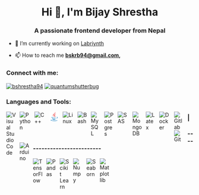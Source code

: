 <h1 align="center">Hi 👋, I'm Bijay Shrestha</h1>
<h3 align="center">A passionate frontend developer from Nepal</h3>

- 🔭 I’m currently working on [Labriynth](https://github.com/bshrestha-1/Labyrinth)

- 📫 How to reach me **bskrb94@gmail.com,**

<h3 align="left">Connect with me:</h3>
<p align="left">
<a href="https://linkedin.com/in/bshrestha94" target="blank"><img align="center" src="https://raw.githubusercontent.com/rahuldkjain/github-profile-readme-generator/master/src/images/icons/Social/linked-in-alt.svg" alt="bshrestha94" height="30" width="40" /></a>
<a href="https://instagram.com/quantumshutterbug" target="blank"><img align="center" src="https://raw.githubusercontent.com/rahuldkjain/github-profile-readme-generator/master/src/images/icons/Social/instagram.svg" alt="quantumshutterbug" height="30" width="40" /></a>
</p>



<h3 align="left">Languages and Tools:</h3>
<p align="left"> 
<a href="https://code.visualstudio.com/" target="_blank" rel="noreferrer"> <img align="left" alt="Visual Studio Code" width="26px" src="https://cdn.jsdelivr.net/gh/devicons/devicon/icons/vscode/vscode-original.svg" style="padding-right:10px;" /></a>
 <a href="https://www.python.org" target="_blank" rel="noreferrer"> <img align="left" alt= "Python" width ="30px" style="padding-right:10px;" src="https://cdn.jsdelivr.net/gh/devicons/devicon/icons/python/python-plain.svg" /></a>
<a href="https://www.w3schools.com/cpp/" target="_blank" rel="noreferrer"><img align="left" alt= "C++" width ="30px" style="padding-right:10px;" src="https://cdn.jsdelivr.net/gh/devicons/devicon@latest/icons/cplusplus/cplusplus-original.svg" /></a>
<a href="https://www.java.com" target="_blank" rel="noreferrer"><img align="left" alt="Java" width="26px" src="https://raw.githubusercontent.com/devicons/devicon/master/icons/java/java-original.svg" style="padding-right:10px;" /></a>
<a href="https://www.linux.org/" target="_blank" rel="noreferrer"> <img align="left" alt= "Linux" width ="30px" style="padding-right:10px;" src="https://cdn.jsdelivr.net/gh/devicons/devicon@latest/icons/linux/linux-original.svg" /></a>
<a href="https://www.gnu.org/software/bash/" target="_blank" rel="noreferrer"><img align="left" alt="Bash" width="26px" src="https://www.vectorlogo.zone/logos/gnu_bash/gnu_bash-icon.svg" style="padding-right:10px;" /></a>
<a href="https://www.mysql.com/" target="_blank" rel="noreferrer"><img align="left" alt="MySQL" width="26px" src="https://cdn.jsdelivr.net/gh/devicons/devicon/icons/mysql/mysql-original.svg" style="padding-right:10px;" /></a>
<a href="https://www.postgresql.org" target="_blank" rel="noreferrer"><img align="left" alt="Postgres" width="26px" src="https://cdn.jsdelivr.net/gh/devicons/devicon@latest/icons/postgresql/postgresql-original-wordmark.svg" style="padding-right:10px;" /></a>
<a href="https://www.sas.com/en_us/home.html" target="_blank" rel="noreferrer"> <img align="left" alt= "SAS" width ="30px" style="padding-right:10px;" src="https://cdn.jsdelivr.net/gh/devicons/devicon@latest/icons/sass/sass-original.svg" /></a>
<a href="https://www.mongodb.com/" target="_blank" rel="noreferrer"> <img align="left" alt="MongoDB" width="26px" src="https://cdn.jsdelivr.net/gh/devicons/devicon/icons/mongodb/mongodb-original.svg" style="padding-right:10px;" /></a>
<a href="https://www.latex-project.org/" target="_blank" rel="noreferrer"><img align="left" alt="Latex" width="26px" src="https://www.svgrepo.com/show/377983/latex.svg" style="padding-right:10px;" /></a>
                                   

<a href="https://www.docker.com/" target="_blank" rel="noreferrer"><img align="left" alt= "Docker" width ="30px" style="padding-right:10px;" src="https://cdn.jsdelivr.net/gh/devicons/devicon@latest/icons/docker/docker-original-wordmark.svg" /></a>
<a href="https://about.gitlab.com/" target="_blank" rel="noreferrer"><img align="left" alt="Gitlab" width="26px" src="https://cdn.jsdelivr.net/gh/devicons/devicon@latest/icons/gitlab/gitlab-original.svg" style="padding-right:10px;" /> </a>
 <a href="https://git-scm.com/" target="_blank" rel="noreferrer"><img align="left" alt="Git" width="26px" src="https://cdn.jsdelivr.net/gh/devicons/devicon/icons/git/git-original.svg" style="padding-right:10px;" /></a>
 <a href="https://www.arduino.cc/" target="_blank" rel="noreferrer"><img align="left" alt="Arduino" width="26px" src="https://cdn.worldvectorlogo.com/logos/arduino-1.svg" style="padding-right:10px;" /></a>

</p>


<h3 align="left">    |          </h3>
<h3 align="left">----------------------------          </h3>


<a href="https://www.tensorflow.org" target="_blank" rel="noreferrer"> <img align="left" alt="TensorFlow" width="26px" src="https://cdn.jsdelivr.net/gh/devicons/devicon@latest/icons/tensorflow/tensorflow-original.svg" style="padding-right:10px;" /></a>
<a href="https://pandas.pydata.org/" target="_blank" rel="noreferrer"><img align="left" alt="Pandas" width="26px" src="https://cdn.jsdelivr.net/gh/devicons/devicon@latest/icons/pandas/pandas-original.svg" style="padding-right:10px;" /></a>
<a href="https://scikit-learn.org/" target="_blank" rel="noreferrer"> <img align="left" alt="Scikit Learn" width="26px" src="https://cdn.jsdelivr.net/gh/devicons/devicon@latest/icons/scikitlearn/scikitlearn-original.svg" style="padding-right:10px;" /></a>
<a href="https://numpy.org/" target="_blank" rel="noreferrer"><img align="left" alt="Numpy" width="26px" src="https://www.svgrepo.com/show/373938/numpy.svg" style="padding-right:10px;" /></a>
<a href="https://seaborn.pydata.org/" target="_blank" rel="noreferrer"> <img align="left" alt="Seaborn" width="26px" src="https://seaborn.pydata.org/_images/logo-mark-lightbg.svg" style="padding-right:10px;" /></a>
<a href="https://matplotlib.org/" target="_blank" rel="noreferrer"><img align="left" alt="Matplotlib" width="26px" src="https://cdn.jsdelivr.net/gh/devicons/devicon@latest/icons/matplotlib/matplotlib-original.svg" style="padding-right:10px;" /></a>

